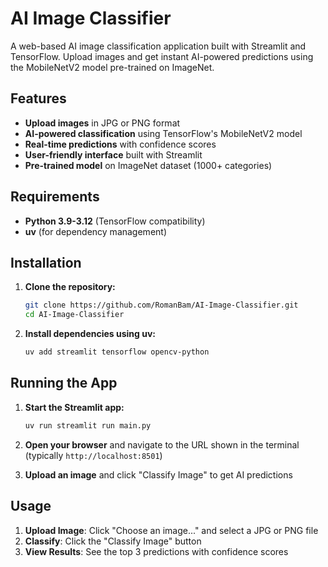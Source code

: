 # AI Image Classifier

A web-based AI image classification application built with Streamlit and TensorFlow. Upload images and get instant AI-powered predictions using the MobileNetV2 model pre-trained on ImageNet.

## Features

- **Upload images** in JPG or PNG format
- **AI-powered classification** using TensorFlow's MobileNetV2 model
- **Real-time predictions** with confidence scores
- **User-friendly interface** built with Streamlit
- **Pre-trained model** on ImageNet dataset (1000+ categories)

## Requirements

- **Python 3.9-3.12** (TensorFlow compatibility)
- **uv** (for dependency management)

## Installation

1. **Clone the repository:**
   ```bash
   git clone https://github.com/RomanBam/AI-Image-Classifier.git
   cd AI-Image-Classifier
   ```

2. **Install dependencies using uv:**
   ```bash
   uv add streamlit tensorflow opencv-python
   ```
## Running the App

1. **Start the Streamlit app:**
   ```bash
   uv run streamlit run main.py
   ```

2. **Open your browser** and navigate to the URL shown in the terminal (typically `http://localhost:8501`)

3. **Upload an image** and click "Classify Image" to get AI predictions

## Usage

1. **Upload Image**: Click "Choose an image..." and select a JPG or PNG file
2. **Classify**: Click the "Classify Image" button
3. **View Results**: See the top 3 predictions with confidence scores
